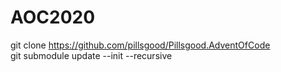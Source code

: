 # AOC2020

git clone https://github.com/pillsgood/Pillsgood.AdventOfCode  
git submodule update --init --recursive
